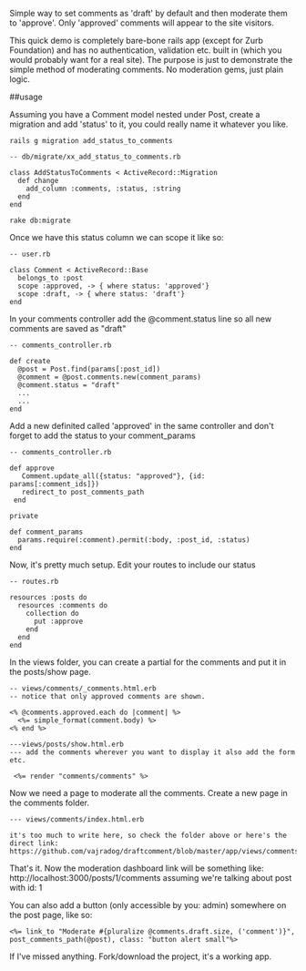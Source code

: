 Simple way to set comments as 'draft' by default and then moderate them to 'approve'. Only 'approved' comments will appear to the site visitors.

This quick demo is completely bare-bone rails app (except for Zurb Foundation) and has no authentication, validation etc. built in (which you would probably want for a real site). The purpose is just to demonstrate the simple method of moderating comments. No moderation gems, just plain logic.

##usage

Assuming you have a Comment model nested under Post, create a migration and add 'status' to it, you could really name it whatever you like.

```
rails g migration add_status_to_comments
```

```
-- db/migrate/xx_add_status_to_comments.rb

class AddStatusToComments < ActiveRecord::Migration
  def change
  	add_column :comments, :status, :string
  end
end
```
```
rake db:migrate
```

Once we have this status column we can scope it like so:

```
-- user.rb

class Comment < ActiveRecord::Base
  belongs_to :post
  scope :approved, -> { where status: 'approved'}
  scope :draft, -> { where status: 'draft'}
end
```

In your comments controller add the @comment.status line so all new comments are saved as "draft"

```
-- comments_controller.rb

def create
  @post = Post.find(params[:post_id])
  @comment = @post.comments.new(comment_params)
  @comment.status = "draft"
  ...
  ...
end
  ```
 
 Add a new definited called 'approved' in the same controller and don't forget to add the status to your comment_params
 
 ```
 -- comments_controller.rb
  
 def approve
    Comment.update_all({status: "approved"}, {id: params[:comment_ids]})
    redirect_to post_comments_path
  end
  
 private
 
 def comment_params
   params.require(:comment).permit(:body, :post_id, :status)
 end
  ```
 
Now, it's pretty much setup. Edit your routes to include our status

```
-- routes.rb

resources :posts do
  resources :comments do
    collection do
      put :approve
    end
  end
end
```

In the views folder, you can create a partial for the comments and put it in the posts/show page.

```
-- views/comments/_comments.html.erb
-- notice that only approved comments are shown.

<% @comments.approved.each do |comment| %>
  <%= simple_format(comment.body) %>
<% end %>

---views/posts/show.html.erb
--- add the comments wherever you want to display it also add the form etc.

 <%= render "comments/comments" %>

```
Now we need a page to moderate all the comments. Create a new page in the comments folder.

```
--- views/comments/index.html.erb

it's too much to write here, so check the folder above or here's the direct link: https://github.com/vajradog/draftcomment/blob/master/app/views/comments/index.html.erb

```

That's it. Now the moderation dashboard link will be something like: http://localhost:3000/posts/1/comments assuming we're talking about post with id: 1

You can also add a button (only accessible by you: admin) somewhere on the post page, like so:

```
<%= link_to "Moderate #{pluralize @comments.draft.size, ('comment')}", post_comments_path(@post), class: "button alert small"%>

```

If I've missed anything. Fork/download the project, it's a working app.